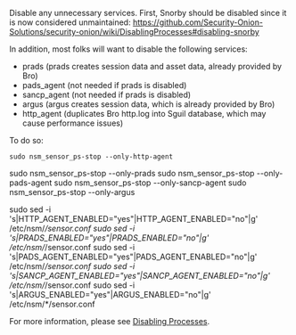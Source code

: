 Disable any unnecessary services.  First, Snorby should be disabled since it is now considered unmaintained:
https://github.com/Security-Onion-Solutions/security-onion/wiki/DisablingProcesses#disabling-snorby

In addition, most folks will want to disable the following services:
* prads (prads creates session data and asset data, already provided by Bro)
* pads_agent (not needed if prads is disabled)
* sancp_agent (not needed if prads is disabled)
* argus (argus creates session data, which is already provided by Bro)
* http_agent (duplicates Bro http.log into Sguil database, which may cause performance issues)

To do so:

    sudo nsm_sensor_ps-stop --only-http-agent
sudo nsm_sensor_ps-stop --only-prads
sudo nsm_sensor_ps-stop --only-pads-agent
sudo nsm_sensor_ps-stop --only-sancp-agent
sudo nsm_sensor_ps-stop --only-argus

sudo sed -i 's|HTTP_AGENT_ENABLED="yes"|HTTP_AGENT_ENABLED="no"|g' /etc/nsm/*/sensor.conf
sudo sed -i 's|PRADS_ENABLED="yes"|PRADS_ENABLED="no"|g' /etc/nsm/*/sensor.conf
sudo sed -i 's|PADS_AGENT_ENABLED="yes"|PADS_AGENT_ENABLED="no"|g' /etc/nsm/*/sensor.conf
sudo sed -i 's|SANCP_AGENT_ENABLED="yes"|SANCP_AGENT_ENABLED="no"|g' /etc/nsm/*/sensor.conf
sudo sed -i 's|ARGUS_ENABLED="yes"|ARGUS_ENABLED="no"|g' /etc/nsm/*/sensor.conf

For more information, please see [Disabling Processes](DisablingProcesses#disabling-a-process).